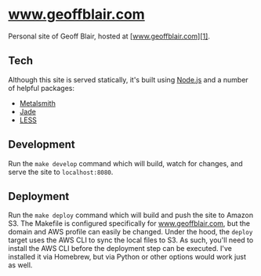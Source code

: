 # www.geoffblair.com

Personal site of Geoff Blair, hosted at [www.geoffblair.com][1].

## Tech

Although this site is served statically, it's built using [Node.js][5] and a number of helpful packages:

* [Metalsmith][2]
* [Jade][3]
* [LESS][4]

## Development

Run the `make develop` command which will build, watch for changes, and serve the site to `localhost:8080`.

## Deployment

Run the `make deploy` command which will build and push the site to Amazon S3. The Makefile is configured specifically for www.geoffblair.com, but the domain and AWS profile can easily be changed. Under the hood, the `deploy` target uses the AWS CLI to sync the local files to S3. As such, you'll need to install the AWS CLI before the deployment step can be executed. I've installed it via Homebrew, but via Python or other options would work just as well.

[1]: http://www.geoffblair.com
[2]: http://www.metalsmith.io/
[3]: http://jade-lang.com/
[4]: http://lesscss.org/
[5]: http://nodejs.org/
